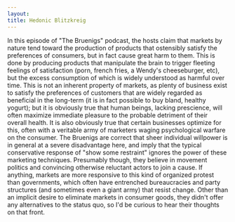 ```yaml
---
layout:
title: Hedonic Blitzkreig
---
```


In this episode of "The Bruenigs" podcast, the hosts claim that markets by nature tend toward the production of products that ostensibly satisfy the preferences of consumers, but in fact cause great harm to them.  This is done by producing products that manipulate the brain to trigger fleeting feelings of satisfaction (porn, french fries, a Wendy's cheeseburger, etc), but the excess consumption of which is widely understood as harmful over time.  This is not an inherent property of markets, as plenty of business exist to satisfy the preferences of customers that are widely regarded as beneficial in the long-term (it is in fact possible to buy bland, healthy yogurt); but it is obviously true that human beings, lacking prescience, will often maximize immediate pleasure to the probable detriment of their overall health.  It is also obviously true that certain businesses optimize for this, often with a veritable army of marketers waging psychological warfare on the consumer.  The Bruenigs are correct that sheer individual willpower is in general at a severe disadvantage here, and imply that the typical conservative response of "show some restraint" ignores the power of these marketing techniques.  Presumably though, they believe in movement politics and convincing otherwise reluctant actors to join a cause.  If anything, markets are more responsive to this kind of organized protest than governments, which often have entrenched bureaucracies and party structures (and sometimes even a giant army) that resist change.  Other than an implicit desire to eliminate markets in consumer goods, they didn't offer any alternatives to the status quo, so I'd be curious to hear their thoughts on that front.

